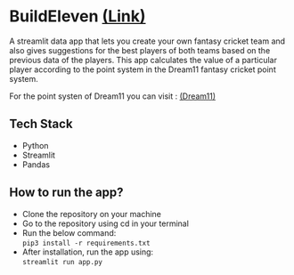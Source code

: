 # BuildEleven [(Link)](https://share.streamlit.io/akspa28/buildeleven/main/app.py)
A streamlit data app that lets you create your own fantasy cricket team and also gives suggestions for the best players of both teams based on the previous data of the players.
This app calculates the value of a particular player according to the point system in the Dream11 fantasy cricket point system.

For the point systen of Dream11 you can visit : [(Dream11)](https://www.dream11.com/games/point-system)

## Tech Stack
- Python
- Streamlit
- Pandas

## How to run the app?
- Clone the repository on your machine
- Go to the repository using cd in your terminal
- Run the below command:<br>
  `pip3 install -r requirements.txt`
- After installation, run the app using:<br>
  `streamlit run app.py`
